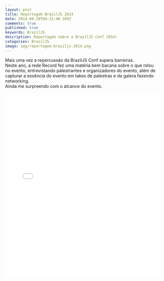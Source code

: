 ```yaml
---
layout: post
title: Reportagem BrazilJS 2014
date: 2014-08-28T04:32:40.109Z
comments: true
published: true
keywords: BrazilJS
description: Reportagem sobre a BrazilJS Conf 2014!
categories: BrazilJS
image: img/reportagem-braziljs-2014.png
---
```

Mais uma vez a repercussão da BrazilJS Conf supera barreiras.  
Neste ano, a rede Record fez uma matéria bem bacana sobre o que rolou no evento, entrevistando palestrantes e organizadores do evento, além de capturar a essência do evento em takes de palestras e da galera fazendo networking.  
Ainda me surpreendo com o alcance do evento.  

<iframe width="100%" height="600" src="//www.youtube.com/embed/AgZJQT1-ixg" frameborder="0" allowfullscreen></iframe>